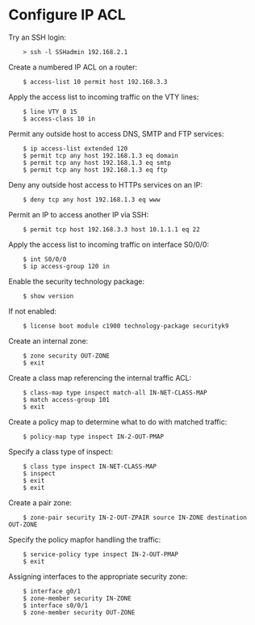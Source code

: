 # Configure IP ACL


Try an SSH login:
```
	> ssh -l SSHadmin 192.168.2.1
```

Create a numbered IP ACL on a router:
```
	$ access-list 10 permit host 192.168.3.3
```

Apply the access list to incoming traffic on the VTY lines:
```
	$ line VTY 0 15
	$ access-class 10 in
```

Permit any outside  host to access DNS, SMTP and FTP services:
```
	$ ip access-list extended 120
	$ permit tcp any host 192.168.1.3 eq domain
	$ permit tcp any host 192.168.1.3 eq smtp
	$ permit tcp any host 192.168.1.3 eq ftp
```

Deny any outside host access to HTTPs services on an IP:
```
	$ deny tcp any host 192.168.1.3 eq www
```

Permit an IP to access another IP via SSH:
```
	$ permit tcp host 192.168.3.3 host 10.1.1.1 eq 22
```

Apply the access list to incoming traffic on interface S0/0/0:
```
	$ int S0/0/0
	$ ip access-group 120 in
```

Enable the security technology package:
```
	$ show version
```

If not enabled:
```
	$ license boot module c1900 technology-package securityk9
```

Create an internal zone:
```
	$ zone security OUT-ZONE
	$ exit
```

Create a class map referencing the internal traffic ACL:
```
	$ class-map type inspect match-all IN-NET-CLASS-MAP
	$ match access-group 101
	$ exit
```

Create a policy map to determine what to do with matched traffic:
```
	$ policy-map type inspect IN-2-OUT-PMAP
```

Specify a class type of inspect:
```
	$ class type inspect IN-NET-CLASS-MAP
	$ inspect
	$ exit
	$ exit
```

Create a pair zone:
```
	$ zone-pair security IN-2-OUT-ZPAIR source IN-ZONE destination OUT-ZONE
```

Specify the policy mapfor handling the traffic:
```
	$ service-policy type inspect IN-2-OUT-PMAP
	$ exit
```

Assigning interfaces to the appropriate security zone:
```
	$ interface g0/1
	$ zone-member security IN-ZONE
	$ interface s0/0/1
	$ zone-member security OUT-ZONE
```
